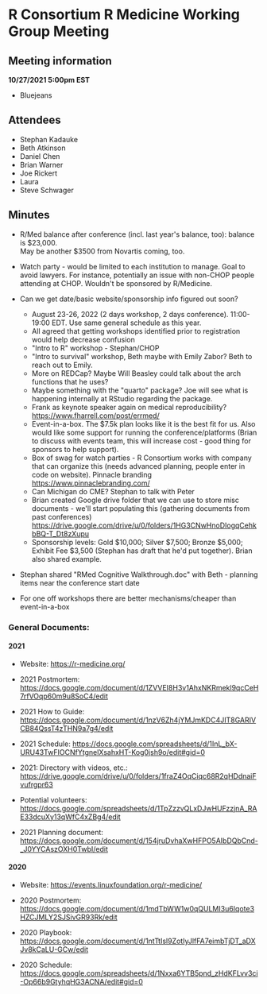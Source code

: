 # R Consortium R Medicine Working Group Meeting 

## Meeting information

**10/27/2021 5:00pm EST**

* Bluejeans

## Attendees

* Stephan Kadauke
* Beth Atkinson
* Daniel Chen
* Brian Warner
* Joe Rickert
* Laura
* Steve Schwager

## Minutes 

* R/Med balance after conference (incl. last year's balance, too): balance is $23,000.  
May be another $3500 from Novartis coming, too.

* Watch party - would be limited to each institution to manage. Goal to avoid lawyers. For instance,
potentially an issue with non-CHOP people attending at CHOP. Wouldn't be sponsored by R/Medicine. 

* Can we get date/basic website/sponsorship info figured out soon? 
  + August 23-26, 2022 (2 days workshop, 2 days conference). 11:00-19:00 EDT.  Use same general schedule as this year. 
  + All agreed that getting workshops identified prior to registration would help decrease confusion
  + "Intro to R" workshop - Stephan/CHOP 
  + "Intro to survival" workshop, Beth maybe with Emily Zabor? Beth to reach out to Emily.
  + More on REDCap?  Maybe Will Beasley could talk about the arch functions that he uses?
  + Maybe something with the "quarto" package? Joe will see what is happening internally at RStudio regarding the package.
  + Frank as keynote speaker again on medical reproducibility?
    https://www.fharrell.com/post/errmed/
  + Event-in-a-box.  The $7.5k plan looks like it is the best fit for us.  Also would like some support for running the conference/platforms (Brian to discuss with events team, this will increase cost - good thing for sponsors to help support). 
  + Box of swag for watch parties - R Consortium works with company that can organize this (needs advanced planning, people enter in code on website). Pinnacle branding https://www.pinnaclebranding.com/
  + Can Michigan do CME?  Stephan to talk with Peter
  + Brian created Google drive folder that we can use to store misc documents - we'll start populating this (gathering documents from past conferences) https://drive.google.com/drive/u/0/folders/1HG3CNwHnoDIogqCehkbBQ-T_Dt8zXupu 
  + Sponsorship levels: Gold $10,000; Silver $7,500; Bronze $5,000; Exhibit Fee $3,500 (Stephan has draft that he'd put together). Brian also shared example.
* Stephan shared "RMed Cognitive Walkthrough.doc" with Beth - planning items near the conference start date
  
* For one off workshops there are better mechanisms/cheaper than event-in-a-box



### General Documents: 

#### 2021

* Website: https://r-medicine.org/

* 2021 Postmortem: https://docs.google.com/document/d/1ZVVEI8H3v1AhxNKRmekl9qcCeH7rfVOqp60m9u8SoC4/edit

* 2021 How to Guide: https://docs.google.com/document/d/1nzV6Zh4jYMJmKDC4JIT8GARIVCB84QssT4zTHN9a7g4/edit
 
* 2021 Schedule: https://docs.google.com/spreadsheets/d/1InL_bX-URU43TwFIOCNfYtgnelXsahxHT-Kog0jsh9o/edit#gid=0

* 2021: Directory with videos, etc.: https://drive.google.com/drive/u/0/folders/1fraZ4OqCiqc68R2qHDdnaiFvufrgpr63

* Potential volunteers:
https://docs.google.com/spreadsheets/d/1TpZzzvQLxDJwHUFzzjnA_RAE33dcuXy13qWfC4xZBg4/edit

* 2021 Planning document: https://docs.google.com/document/d/154jruDvhaXwHFPO5AIbDQbCnd-_J0YYCAszOXH0TwbI/edit 


#### 2020

* Website: https://events.linuxfoundation.org/r-medicine/

* 2020 Postmortem: https://docs.google.com/document/d/1mdTbWW1w0qQULMI3u6Iqote3HZCJMLY2SJSivGR93Rk/edit

* 2020 Playbook: https://docs.google.com/document/d/1ntTtIsl9ZotIyJlfFA7eimbTjDT_aDXJv8kCaLU-GCw/edit

* 2020 Schedule: https://docs.google.com/spreadsheets/d/1Nxxa6YTB5pnd_zHdKFLvv3ci-Op66b9GtyhqHG3ACNA/edit#gid=0





